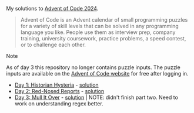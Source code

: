 My solutions to [Advent of Code 2024](https://adventofcode.com/).

> Advent of Code is an Advent calendar of small programming puzzles for a variety of skill levels that can be solved in any programming language you like. People use them as interview prep, company training, university coursework, practice problems, a speed contest, or to challenge each other.

> [!NOTE]
> As of day 3 this repository no longer contains puzzle inputs. The puzzle inputs are available on the [Advent of Code website](https://adventofcode.com) for free after logging in.

- [Day 1: Historian Hysteria](https://adventofcode.com/2024/day/1) - [solution](day1-historian-hysteria/historian_hysteria.py)
- [Day 2: Red-Nosed Reports](https://adventofcode.com/2024/day/2) - [solution](day2-red-nosed-reports/red_nosed_reports.py)
- [Day 3: Mull It Over](https://adventofcode.com/2024/day/3) - [solution](day3-mull-it-over/mull_it_over.py) | NOTE: didn't finish part two. Need to work on understanding regex better.